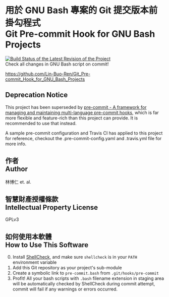 # 用於 GNU Bash 專案的 Git 提交版本前掛勾程式<br>Git Pre-commit Hook for GNU Bash Projects
[![Build Status of the Latest Revision of the Project](https://travis-ci.org/Lin-Buo-Ren/Git_Pre-commit_Hook_for_GNU_Bash_Projects.svg?branch=master)](https://travis-ci.org/Lin-Buo-Ren/Git_Pre-commit_Hook_for_GNU_Bash_Projects)  
Check all changes in GNU Bash script on commit!

<https://github.com/Lin-Buo-Ren/Git_Pre-commit_Hook_for_GNU_Bash_Projects>

## Deprecation Notice

This project has been superseded by [pre-commit - A framework for managing and maintaining multi-language pre-commit hooks](https://pre-commit.com/), which is far more flexible and feature-rich than this project can provide.  It is recommended to use that instead.

A sample pre-commit configuration and Travis CI has applied to this project for reference, checkout the .pre-commit-config.yaml and .travis.yml file for more info.

## 作者<br>Author

林博仁 et. al.

## 智慧財產授權條款<br>Intellectual Property License
GPLv3

## 如何使用本軟體<br>How to Use This Software
0. Install [ShellCheck](https://www.shellcheck.net/), and make sure `shellcheck` is in your `PATH` environment variable
1. Add this Git repository as your project's sub-module
2. Create a symbolic link to `pre-commit.bash` from `.git/hooks/pre-commit`
3. Profit!  All your bash scripts with `.bash` filename extension in staging area will be automatically checked by ShellCheck during commit attempt, commit will fail if any warnings or errors occurred.

